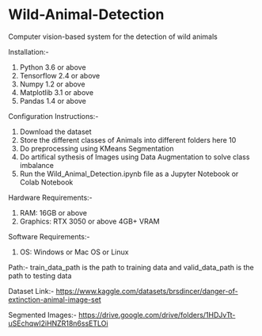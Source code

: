 # Wild-Animal-Detection
Computer vision-based system for the detection of wild animals 

Installation:-
1) Python 3.6 or above
2) Tensorflow 2.4 or above
3) Numpy 1.2 or above
4) Matplotlib 3.1 or above
5) Pandas 1.4 or above

Configuration Instructions:-
1) Download the dataset
2) Store the different classes of Animals into different folders here 10
3) Do preprocessing using KMeans Segmentation
4) Do artifical sythesis of Images using Data Augmentation to solve class imbalance
5) Run the Wild_Animal_Detection.ipynb file as a Jupyter Notebook or Colab Notebook

Hardware Requirements:-
1) RAM: 16GB or above
2) Graphics: RTX 3050 or above 4GB+ VRAM

Software Requirements:-
1) OS: Windows or Mac OS or Linux

Path:- train_data_path is the path to training data and valid_data_path is the path to testing data

Dataset Link:- https://www.kaggle.com/datasets/brsdincer/danger-of-extinction-animal-image-set 

Segmented Images:- https://drive.google.com/drive/folders/1HDJvTt-uSEchqwI2iHNZR18n6ssETLOi
